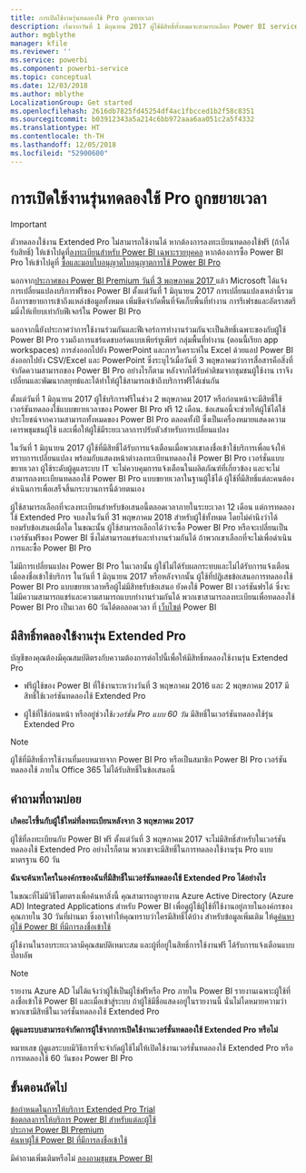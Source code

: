 ```yaml
---
title: การเปิดใช้งานรุ่นทดลองใช้ Pro ถูกขยายเวลา
description: เริ่มจากวันที่ 1 มิถุนายน 2017 ผู้ใช้มีสิทธิ์ทั้งหมดจะสามารถเลือก Power BI service รุ่น Extended Pro Trial ได้
author: mgblythe
manager: kfile
ms.reviewer: ''
ms.service: powerbi
ms.component: powerbi-service
ms.topic: conceptual
ms.date: 12/03/2018
ms.author: mblythe
LocalizationGroup: Get started
ms.openlocfilehash: 2616db7825fd45254df4ac1fbcced1b2f58c8351
ms.sourcegitcommit: b03912343a5a214c6bb972aaa6aa051c2a5f4332
ms.translationtype: HT
ms.contentlocale: th-TH
ms.lasthandoff: 12/05/2018
ms.locfileid: "52900600"
---
```

# <a name="extended-pro-trial-activation"></a>การเปิดใช้งานรุ่นทดลองใช้ Pro ถูกขยายเวลา

> [!IMPORTANT]
> ตัวทดลองใช้งาน Extended Pro ไม่สามารถใช้งานได้ หากต้องการลงทะเบียนทดลองใช้ฟรี (ถ้าได้รับสิทธิ์) ให้เข้าไปดูที่[ลงทะเบียนสำหรับ Power BI เฉพาะรายบุคคล](service-self-service-signup-for-power-bi.md) หากต้องการซื้อ Power BI Pro ให้เข้าไปดูที่ [ซื้อและมอบใบอนุญาตใบอนุญาตการใช้ Power BI Pro](service-admin-purchasing-power-bi-pro.md)

นอกจาก[ประกาศของ Power BI Premium วันที่ 3 พฤษภาคม 2017 ](https://powerbi.microsoft.com/blog/microsoft-accelerates-modern-bi-adoption-with-power-bi-premium/)แล้ว Microsoft ได้แจ้งการเปลี่ยนแปลงบริการฟรีของ Power BI ตั้งแต่วันที่ 1 มิถุนายน 2017 การเปลี่ยนแปลงเหล่านี้รวมถึงการขยายการเข้าถึงแหล่งข้อมูลทั้งหมด เพิ่มขีดจำกัดพื้นที่จัดเก็บพื้นที่ทำงาน การรีเฟรชและอัตราสตรีมมิ่งให้เทียบเท่ากับฟีเจอร์ใน Power BI Pro

นอกจากนี้ยังประกาศว่าการใช้งานร่วมกันและฟีเจอร์การทำงานร่วมกันจะเป็นสิทธิ์เฉพาะของกับผู้ใช้ Power BI Pro รวมถึงการแชร์แดชบอร์ดแบบเพียร์ทูเพียร์ กลุ่มพื้นที่ทำงาน (ตอนนี้เรียก app workspaces) การส่งออกไปยัง PowerPoint และการวิเคราะห์ใน Excel ด้วยแอป Power BI ส่งออกไปยัง CSV/Excel และ PowerPoint ซึ่งระบุไว้เมื่อวันที่ 3 พฤษภาคมว่าการสื่อสารคือสิ่งที่จำกัดความสามารถของ Power BI Pro อย่างไรก็ตาม หลังจากได้รับคำติชมจากชุมชนผู้ใช้งาน เราจึงเปลี่ยนและพัฒนากลยุทธ์และได้ทำให้ผู้ใช้สามารถเข้าถึงบริการฟรีได้เช่นกัน

ตั้งแต่วันที่ 1 มิถุนายน 2017 ผู้ใช้บริการฟรีในช่วง 2 พฤษภาคม 2017 หรือก่อนหน้าจะมีสิทธิ์ใช้เวอร์ชันทดลองใช้แบบขยายเวลาของ Power BI Pro ฟรี 12 เดือน. ข้อเสนอนี้จะช่วยให้ผู้ใช้ได้ใช้ประโยชน์จากความสามารถทั้งหมดของ Power BI Pro ตลอดทั้งปี ซึ่งเป็นเครื่องหมายแสดงความเคารพชุมชนผู้ใช้ และเพื่อให้ผู้ใช้มีระยะเวลาการปรับตัวสำหรับการเปลี่ยนแปลง

ในวันที่ 1 มิถุนายน 2017 ผู้ใช้ที่มีสิทธิ์ได้รับการแจ้งเตือนเมื่อพวกเขาลงชื่อเข้าใช้บริการเพื่อแจ้งให้ทราบการเปลี่ยนแปลง พร้อมกับแสดงหน้าต่างลงทะเบียนทดลองใช้ Power BI Pro เวอร์ชั่นแบบขยายเวลา ผู้ใช้ระดับผู้ดูแลระบบ IT จะไม่ควบคุมการแจ้งเตือนในผลิตภัณฑ์ที่เกี่ยวข้อง และจะไม่สามารถลงทะเบียนทดลองใช้ Power BI Pro แบบขยายเวลาในฐานผู้ใช้ได้ ผู้ใช้ที่มีสิทธิ์แต่ละคนต้องดำเนินการเพื่อเสร็จสิ้นกระบวนการนี้ด้วยตนเอง

ผู้ใช้สามารถเลือกที่จะลงทะเบียนสำหรับข้อเสนอนี้ตลอดเวลาภายในระยะเวลา 12 เดือน แต่การทดลองใช้ Extended Pro จบลงในวันที่ 31 พฤษภาคม 2018 สำหรับผู้ใช้ทั้งหมด โดยไม่คำนึงว่าได้ยอมรับข้อเสนอเมื่อใด ในขณะนั้น ผู้ใช้สามารถเลือกได้ว่าจะซื้อ Power BI Pro หรือจะเปลี่ยนเป็นเวอร์ชันฟรีของ Power BI ซึ่งไม่สามารถแชร์และทำงานร่วมกันได้ ถ้าพวกเขาเลือกที่จะไม่เพื่อดำเนินการและซื้อ Power BI Pro

ไม่มีการเปลี่ยนแปลง Power BI Pro ในเวลานั้น ผู้ใช้ไม่ได้รับผลกระทบและไม่ได้รับการแจ้งเตือนเมื่อลงชื่อเข้าใช้บริการ ในวันที่ 1 มิถุนายน 2017 หรือหลังจากนั้น ผู้ใช้ที่ปฏิเสธข้อเสนอการทดลองใช้ Power BI Pro แบบขยายเวลาหรือผู้ไม่มีสิทธรับข้อเสนอ ยังคงใช้ Power BI เวอร์ชันฟรได้ ซึ่งจะไม่มีความสามารถแชร์และความสามารถแบบทำงานร่วมกันได้ พวกเขาสามารถลงทะเบียนเพื่อทดลองใช้ Power BI Pro เป็นเวลา 60 วันได้ตอลอดเวลา ที่ [เว็บไซต์](https://powerbi.microsoft.com/get-started/) Power BI

## <a name="eligibility-for-extended-pro-trial"></a>มีสิทธิ์ทดลองใช้งานรุ่น Extended Pro

บัญชีของคุณต้องมีคุณสมบัติตรงกับความต้องการต่อไปนี้เพื่อให้มีสิทธิ์ทดลองใช้งานรุ่น Extended Pro

* ฟรีผู้ใช้ของ Power BI ที่ใช้งานระหว่างวันที่ 3 พฤษภาคม 2016 และ 2 พฤษภาคม 2017 มีสิทธิ์ใช้เวอร์ชันทดลองใช้ Extended Pro

* ผู้ใช้ที่ใช้ก่อนหน้า หรืออยู่ช่วงใช้*เวอร์ชั่น Pro แบบ 60 วัน* มีสิทธิ์ในเวอร์ชันทดลองใช้รุ่น Extended Pro

> [!NOTE]
> ผู้ใช้ที่มีสิทธิ์การใช้งานที่มอบหมายจาก Power BI Pro หรือเป็นสมาชิก Power BI Pro เวอร์ชันทดลองใช้ ภายใน Office 365 ไม่ได้รับสิทธิ์ในข้อเสนอนี้

## <a name="frequently-asked-questions"></a>คำถามที่ถามบ่อย

**เกิดอะไรขึ้นกับผู้ใช้ใหม่ที่ลงทะเบียนหลังจาก 3 พฤษภาคม 2017**

ผู้ใช้ที่ลงทะเบียนกับ Power BI ฟรี ตั้งแต่วันที่ 3 พฤษภาคม 2017 จะไม่มีสิทธิ์สำหรับในเวอร์ชันทดลองใช้ Extended Pro อย่างไรก็ตาม พวกเขาจะมีสิทธิ์ในการทดลองใช้งานรุ่น Pro แบบมาตรฐาน 60 วัน

**ฉันจะค้นหาใครในองค์กรของฉันที่มีสิทธิ์ในเวอร์ชันทดลองใช้ Extended Pro ได้อย่างไร**

ในขณะที่ไม่มีวิธีโดยตรงเพื่อค้นหาสิ่งนี้ คุณสามารถดูรายงาน Azure Active Directory (Azure AD) Integrated Applications สำหรับ Power BI เพื่อดูผู้ใช้ผู้ใช้ที่ใช้งานอยู่ภายในองค์กรของคุณภายใน 30 วันที่ผ่านมา ซึ่งอาจทำให้คุณทราบว่าใครมีสิทธิ์ได้บ้าง สำหรับข้อมูลเพิ่มเติม ให้ดู[ค้นหาผู้ใช้ Power BI ที่มีการลงชื่อเข้าใช้](service-admin-access-usage.md)

ผู้ใช้งานในรอบระยะเวลามีคุณสมบัติเหมาะสม และผู้ที่อยู่ในสิทธิ์การใช้งานฟรี ได้รับการแจ้งเตือนแบบป๊อบอัพ

> [!NOTE]
> รายงาน Azure AD ไม่ได้แจ้งว่าผู้ใช้เป็นผู้ใช้ฟรีหรือ Pro ภายใน Power BI รายงานเฉพาะผู้ใช้ที่ลงชื่อเข้าใช้ Power BI และเมื่อเข้าสู่ระบบ ถ้าผู้ใช้มีชื่อแสดงอยู่ในรายงานนี้ นั่นไม่ไดหมายความว่าพวกเขามีสิทธิ์ในเวอร์ชั่นทดลองใช้ Extended Pro

**ผู้ดูแลระบบสามารถจำกัดการผู้ใช้จากการเปิดใช้งานเวอร์ชั่นทดลองใช้ Extended Pro หรือไม่**

หมายเลข ผู้ดูแลระบบมีวิธีการที่จะจำกัดผู้ใช้ไม่ให้เปิดใช้งานเวอร์ชั่นทดลองใช้ Extended Pro หรือการทดลองใช้ 60 วันของ Power BI Pro

## <a name="next-steps"></a>ขั้นตอนถัดไป

[ข้อกำหนดในการให้บริการ Extended Pro Trial](https://aka.ms/power-bi-trial)  
[ข้อตกลงการให้บริการ Power BI สำหรับแต่ละผู้ใช้](https://powerbi.microsoft.com/terms-of-service/)  
[ประกาศ Power BI Premium](https://aka.ms/pbipremium-announcement)  
[ค้นหาผู้ใช้ Power BI ที่มีการลงชื่อเข้าใช้](service-admin-access-usage.md)

มีคำถามเพิ่มเติมหรือไม่ [ลองถามชุมชน Power BI](https://community.powerbi.com/)